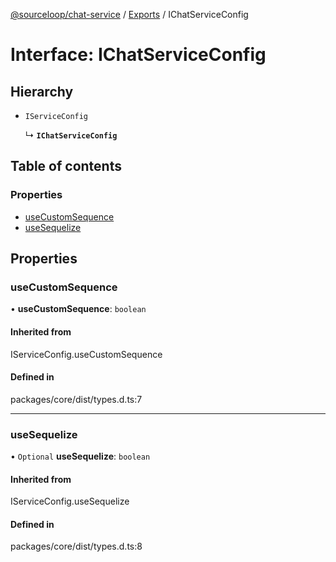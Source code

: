 [@sourceloop/chat-service](../README.md) / [Exports](../modules.md) / IChatServiceConfig

# Interface: IChatServiceConfig

## Hierarchy

- `IServiceConfig`

  ↳ **`IChatServiceConfig`**

## Table of contents

### Properties

- [useCustomSequence](IChatServiceConfig.md#usecustomsequence)
- [useSequelize](IChatServiceConfig.md#usesequelize)

## Properties

### useCustomSequence

• **useCustomSequence**: `boolean`

#### Inherited from

IServiceConfig.useCustomSequence

#### Defined in

packages/core/dist/types.d.ts:7

___

### useSequelize

• `Optional` **useSequelize**: `boolean`

#### Inherited from

IServiceConfig.useSequelize

#### Defined in

packages/core/dist/types.d.ts:8
